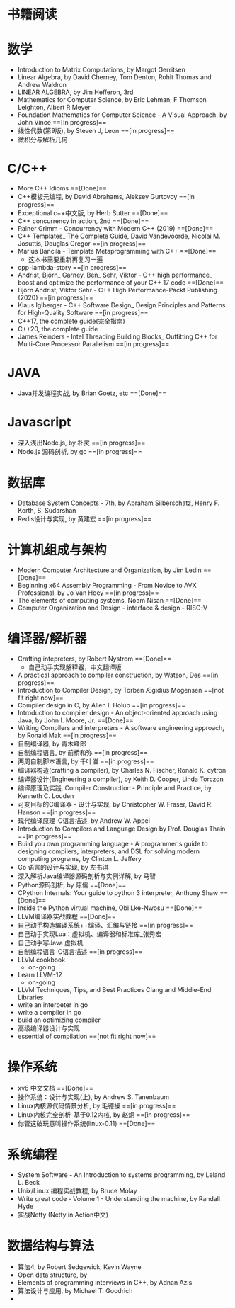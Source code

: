 # 书籍阅读

数学
===
- Introduction to Matrix Computations, by Margot Gerritsen
- Linear Algebra, by David Cherney, Tom Denton, Rohit Thomas and Andrew Waldron
- LINEAR ALGEBRA, by Jim Hefferon, 3rd
- Mathematics for Computer Science, by Eric Lehman, F Thomson Leighton, Albert R Meyer
- Foundation Mathematics for Computer Science - A Visual Approach,  by John Vince  ==[In progress]==
- 线性代数(第9版), by Steven J, Leon ==[in progress]==
- 微积分与解析几何

C/C++
===
- More C++ Idioms ==[Done]==
- C++模板元编程, by David Abrahams, Aleksey Gurtovoy ==[in progress]==
- Exceptional c++中文版, by Herb Sutter ==[Done]==
- C++ concurrency in action, 2nd  ==[Done]==
- Rainer Grimm - Concurrency with Modern C++ (2019) ==[Done]==
- C++ Templates_ The Complete Guide, David Vandevoorde, Nicolai M. Josuttis, Douglas Gregor  ==[in progress]==
- Marius Bancila - Template Metaprogramming with C++ ==[Done]==
    * 这本书需要重新再复习一遍
- cpp-lambda-story ==[in progress]==
- Andrist, Björn_ Garney, Ben_ Sehr, Viktor - C++ high performance_ boost and optimize the performance of your C++ 17 code ==[Done]==
- Björn Andrist, Viktor Sehr - C++ High Performance-Packt Publishing (2020) ==[in progress]==
- Klaus Iglberger - C++ Software Design_ Design Principles and Patterns for High-Quality Software ==[in progress]==
- C++17, the complete guide(完全指南)
- C++20, the complete guide
- James Reinders - Intel Threading Building Blocks_ Outfitting C++ for Multi-Core Processor Parallelism ==[in progress]==

JAVA
===
- Java并发编程实战, by Brian Goetz, etc ==[Done]==

Javascript
===
- 深入浅出Node.js,  by 朴灵 ==[in progress]==
- Node.js 源码剖析, by gc ==[in progress]==

数据库
===
- Database System Concepts - 7th, by Abraham Silberschatz, Henry F. Korth, S. Sudarshan
- Redis设计与实现, by 黄建宏 ==[in progress]==


计算机组成与架构
===
- Modern Computer Architecture and Organization, by Jim Ledin ==[Done]==
- Beginning x64 Assembly Programming - From Novice to AVX Professional, by Jo Van Hoey ==[in progress]==
- The elements of computing systems, Noam Nisan ==[Done]==
- Computer Organization and Design - interface & design - RISC-V

编译器/解析器
===
- Crafting intepreters, by Robert Nystrom ==[Done]==
    - 自己动手实现解释器，中文翻译版
- A practical approach to compiler construction, by Watson, Des ==[in progress]==
- Introduction to Compiler Design, by Torben Ægidius Mogensen ==[not fit right now]==
- Compiler design in C, by Allen I. Holub ==[in progress]==
- Introduction to compiler design - An object-oriented approach using Java, by John I. Moore, Jr. ==[Done]==
- Writing Compilers and interpreters - A software engineering approach, by Ronald Mak ==[in progress]==
- 自制编译器, by 青木峰郎
- 自制编程语言, by 前桥和弥 ==[in progress]==
- 两周自制脚本语言, by 千叶滋 ==[in progress]==
- 编译器构造(crafting a compiler), by Charles N. Fischer, Ronald K. cytron
- 编译器设计(Engineering a compiler), by Keith D. Cooper, Linda Torczon
- 编译原理及实践, Compiler Construction - Principle and Practice, by Kenneth C. Louden
- 可变目标的C编译器 - 设计与实现, by Christopher W. Fraser, David R. Hanson ==[in progress]==
- 现代编译原理-C语言描述,  by Andrew W. Appel
- Introduction to Compilers and Language Design by Prof. Douglas Thain ==[in progress]==
- Build you own programming language - A programmer's guide to designing compilers, interpreters, and DSL for solving modern computing programs, by Clinton L. Jeffery
- Go 语言的设计与实现, by 左书淇
- 深入解析Java编译器源码剖析与实例详解, by 马智
- Python源码剖析, by 陈儒 ==[Done]==
- CPython Internals: Your guide to python 3 interpreter, Anthony Shaw ==[Done]==
- Inside the Python virtual machine, Obi Lke-Nwosu ==[Done]==
- LLVM编译器实战教程 ==[Done]==
- 自己动手构造编译系统++编译、汇编与链接 ==[in progress]==
- 自己动手实现Lua：虚拟机、编译器和标准库_张秀宏
- 自己动手写Java 虚拟机
- 自制编程语言-C语言描述 ==[in progress]==
- LLVM cookbook
    * on-going
- Learn LLVM-12
    * on-going
- LLVM Techniques, Tips, and Best Practices Clang and Middle-End Libraries
- write an interpeter in go
- write a compiler in go
- build an optimizing compiler
- 高级编译器设计与实现
- essential of compilation ==[not fit right now]==

操作系统
===
- xv6 中文文档 ==[Done]==
- 操作系统：设计与实现(上), by Andrew S. Tanenbaum
- Linux内核源代码情景分析, by 毛德操  ==[in progress]==
- Linux内核完全剖析-基于0.12内核, by 赵炯 ==[in progress]==
- 你管这破玩意叫操作系统(linux-0.11) ==[Done]==

系统编程
===
- System Software - An Introduction to systems programming, by Leland L. Beck
- Unix/Linux 编程实战教程, by Bruce Molay
- Write great code - Volume 1 - Understanding the machine, by Randall Hyde
- 实战Netty (Netty  in Action中文)

数据结构与算法
===
- 算法4, by Robert Sedgewick, Kevin Wayne
- Open data structure, by
- Elements of programming interviews in C++, by Adnan Azis
- 算法设计与应用, by Michael T. Goodrich
-
